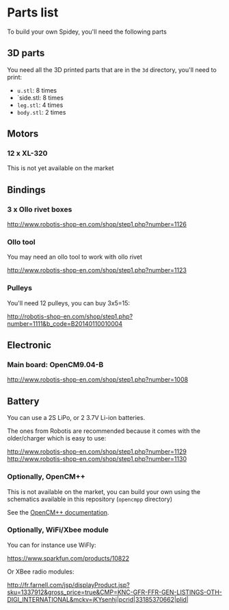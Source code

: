 # Parts list

To build your own Spidey, you'll need the following parts

## 3D parts

You need all the 3D printed parts that are in the `3d` directory, you'll need to print:

* `u.stl`: 8 times
* `side.stl: 8 times
* `leg.stl`: 4 times
* `body.stl`: 2 times

## Motors

### 12 x XL-320

This is not yet available on the market

## Bindings

### 3 x Ollo rivet boxes

http://www.robotis-shop-en.com/shop/step1.php?number=1126

### Ollo tool

You may need an ollo tool to work with ollo rivet

http://www.robotis-shop-en.com/shop/step1.php?number=1123

### Pulleys

You'll need 12 pulleys, you can buy 3x5=15:

http://robotis-shop-en.com/shop/step1.php?number=1111&b_code=B20140110010004

## Electronic

### Main board: OpenCM9.04-B

http://www.robotis-shop-en.com/shop/step1.php?number=1008

## Battery

You can use a 2S LiPo, or 2 3.7V Li-ion batteries.

The ones from Robotis are recommended because it comes with the older/charger which is easy to use:

http://www.robotis-shop-en.com/shop/step1.php?number=1129
http://www.robotis-shop-en.com/shop/step1.php?number=1130

### Optionally, OpenCM++

This is not available on the market, you can build your own using the schematics available in this repository (`opencmpp` directory)

See the [OpenCM++ documentation](opencmpp.md).

### Optionally, WiFi/Xbee module

You can for instance use WiFly:

https://www.sparkfun.com/products/10822

Or XBee radio modules:

http://fr.farnell.com/jsp/displayProduct.jsp?sku=1337912&gross_price=true&CMP=KNC-GFR-FFR-GEN-LISTINGS-OTH-DIGI_INTERNATIONAL&mckv=jKYsenhj|pcrid|33185370662|plid|
